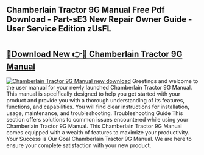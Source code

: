 ## Chamberlain Tractor 9G Manual Free Pdf Download - Part-sE3 New Repair Owner Guide - User Service Edition zUsFL

# <h2><a href="http://bc53951.oget.top/?id=Chamberlain+Tractor+9G+Manual">🔗Download New 👉🔴 Chamberlain Tractor 9G Manual</a></h2>

[![Chamberlain Tractor 9G Manual new download](https://i.imgur.com/5g1atiW.png)](http://bc53951.oget.top/?id=Chamberlain+Tractor+9G+Manual)
Greetings and welcome to the user manual for your newly launched Chamberlain Tractor 9G Manual. This manual is specifically designed to help you get started with your product and provide you with a thorough understanding of its features, functions, and capabilities. You will find clear instructions for installation, usage, maintenance, and troubleshooting. Troubleshooting Guide This section offers solutions to common issues encountered while using your Chamberlain Tractor 9G Manual. This Chamberlain Tractor 9G Manual comes equipped with a wealth of features to maximize your productivity. Your Success is Our Goal Chamberlain Tractor 9G Manual. We are here to ensure your complete satisfaction with your new product.
